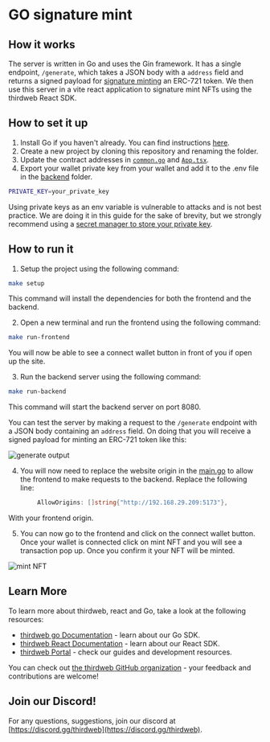 # GO signature mint

## How it works

The server is written in Go and uses the Gin framework. It has a single endpoint, `/generate`, which takes a JSON body with a `address` field and returns a signed payload for [signature minting](https://portal.thirdweb.com/go/erc721_signature_minting) an ERC-721 token. We then use this server in a vite react application to signature mint NFTs using the thirdweb React SDK.

## How to set it up

1. Install Go if you haven't already. You can find instructions [here](https://golang.org/doc/install).
2. Create a new project by cloning this repository and renaming the folder.
3. Update the contract addresses in [`common.go`](/backend/handlers/common.go) and [`App.tsx`](/frontend/src/App.tsx).
4. Export your wallet private key from your wallet and add it to the .env file in the [backend](/backend/) folder.

```bash
PRIVATE_KEY=your_private_key
```

Using private keys as an env variable is vulnerable to attacks and is not best practice. We are doing it in this guide for the sake of brevity, but we strongly recommend using a [secret manager to store your private key](https://portal.thirdweb.com/typescript/sdk.thirdwebsdk.fromwallet).

## How to run it

1. Setup the project using the following command:

```bash
make setup
```

This command will install the dependencies for both the frontend and the backend.

2. Open a new terminal and run the frontend using the following command:

```bash
make run-frontend
```

You will now be able to see a connect wallet button in front of you if open up the site.

3. Run the backend server using the following command:

```bash
make run-backend
```

This command will start the backend server on port 8080.

You can test the server by making a request to the `/generate` endpoint with a JSON body containing an `address` field. On doing that you will receive a signed payload for minting an ERC-721 token like this:

![generate output](https://blog.thirdweb.com/content/images/size/w1600/2023/05/make-a-request-to-the-API-and-recieve-the-signature.png)

4. You will now need to replace the website origin in the [main.go](/backend/main.go) to allow the frontend to make requests to the backend. Replace the following line:

```go
		AllowOrigins: []string{"http://192.168.29.209:5173"},
```

With your frontend origin.

5. You can now go to the frontend and click on the connect wallet button. Once your wallet is connected click on mint NFT and you will see a transaction pop up. Once you confirm it your NFT will be minted.

![mint NFT](https://res.cloudinary.com/didkcszrq/image/upload/v1685820472/SCR-20230604-btqu_skvwbr.png)

## Learn More

To learn more about thirdweb, react and Go, take a look at the following resources:

- [thirdweb go Documentation](https://portal.thirdweb.com/go) - learn about our Go SDK.
- [thirdweb React Documentation](https://portal.thirdweb.com/react) - learn about our React SDK.
- [thirdweb Portal](https://portal.thirdweb.com) - check our guides and development resources.

You can check out [the thirdweb GitHub organization](https://github.com/thirdweb-dev) - your feedback and contributions are welcome!

## Join our Discord!

For any questions, suggestions, join our discord at [https://discord.gg/thirdweb](https://discord.gg/thirdweb).
